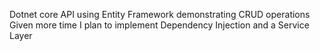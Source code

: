 Dotnet core API using Entity Framework demonstrating CRUD operations
Given more time I plan to implement Dependency Injection and a Service Layer
